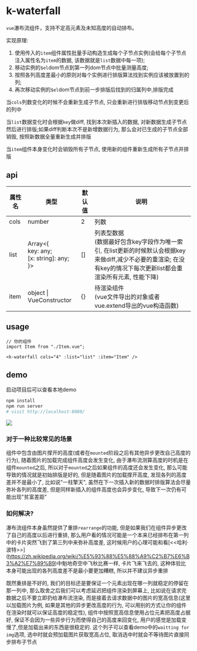 # k-waterfall

`vue`瀑布流组件，支持不定高元素及未知高度的自动排布。

实现原理:

1. 使用传入的`item`组件属性批量手动构造生成每个子节点实例(会给每个子节点注入属性名为`item`的数据, 该数据就是`list`数据中每一项);
2. 移动实例的`$el`dom节点到第一列dom节点中批量测量高度;
3. 按照各列高度差最小的原则对每个实例进行排版算法找到实例应该被放置到的列;
4. 再次移动实例的`$el`dom节点到前一步排版后找到的归属列中,排版完成

当`cols`列数变化的时候不会重新生成子节点, 只会重新进行排版移动节点到变更后的列中

当`list`数据变化时会根据`key`做diff, 找到本次新插入的数据, 对新数据生成子节点然后进行排版;如果diff判断本次不是新增数据行为, 那么会对已生成的子节点全部销毁, 按照新数据全量重新生成并排版

当`item`组件本身变化时会销毁所有子节点, 使用新的组件重新生成所有子节点并排版

## api

|  属性名   | 类型  | 默认值 | 说明 |
|  ----  | ----  |  ----  |  ----  |
| cols | number | 2 | 列数 |
| list | Array<{<br/>  key: any;  <br />  [x: string]: any;<br/>}> | [] | 列表型数据<br />(数据最好包含key字段作为唯一索引, 在list更新的时候默认会根据key来做diff,减少不必要的重渲染; 在没有key的情况下每次更新list都会重渲染所有元素, 性能下降) |
| item | object \| VueConstructor | {} | 待渲染组件<br />(vue文件导出的对象或者vue.extend导出的vue构造函数) |

## usage

```vue
// 你的组件
import Item from "./Item.vue";

<k-waterfall cols="4" :list="list" :item="Item" />
```

## demo

启动项目后可以查看本地demo


```bash
npm install
npm run server
# visit http://localhost:8080/
```

<img src="./screenshot/demo.gif" />

### 对于一种比较常见的场景

组件中包含由图片撑开的高度(或者在`mounted`阶段之后有其他异步更改自己高度的行为), 随着图片的加载完成组件高度会发生变化, 由于瀑布流测算高度的时机是在组件`mounted`之后, 所以对于`mounted`之后如果组件的高度还会发生变化, 那么可能导致的情况就是初始排版是好的, 但是随着图片的加载撑开高度, 发现各列的高度差并不是最小了, 比如说"一柱擎天", 虽然在下一次插入新的数据时排版算法会尽量弥补各列的高度差, 但是同样新插入的组件高度也会异步变化, 导致下一次仍有可能出现"贫富差距"

### 如何解决?

瀑布流组件本身虽然提供了重排`rearrange`的功能, 但是如果我们在组件异步更改了自己的高度以后进行重排, 那么用户看的情况可能是一个本来已经排布在第一列中的卡片突然飞到了第三列中来弥补高度差, 这时候用户的心理可能和看[<<哈利·波特>>] (https://zh.wikipedia.org/wiki/%E5%93%88%E5%88%A9%C2%B7%E6%B3%A2%E7%89%B9)中魁地奇空中飞秋比赛一样, 卡片飞来飞去的, 这种体验比本身可能出现的各列高度差不是最小要更加糟糕, 所以并不建议异步重排

既然重排是不好的, 我们的目标还是要保证一个元素出现在哪一列就稳定的停留在那一列中, 那么取舍之后我们可以考虑延迟把组件渲染到屏幕上, 比如说在请求完数据之后不要立即扔给瀑布流渲染, 而是接着去请求数据中的图片的宽高信息(这里以加载图片为例, 如果是其他的异步更改高度的行为, 可以用别的方式让你的组件在渲染时就可以保证高度的稳定性), 组件中按照宽高信息使用占位元素把高度占据好, 保证不会因为一些异步行为而使得自己的高度来回变化, 用户的感觉是加载变慢了,但是加载出来的东西是很稳定的. 这个列子可以查看demo中的`waitting for img`选项, 选中时就会预加载图片获取宽高占位, 取消选中时就会不等待图片直接同步排布子节点

